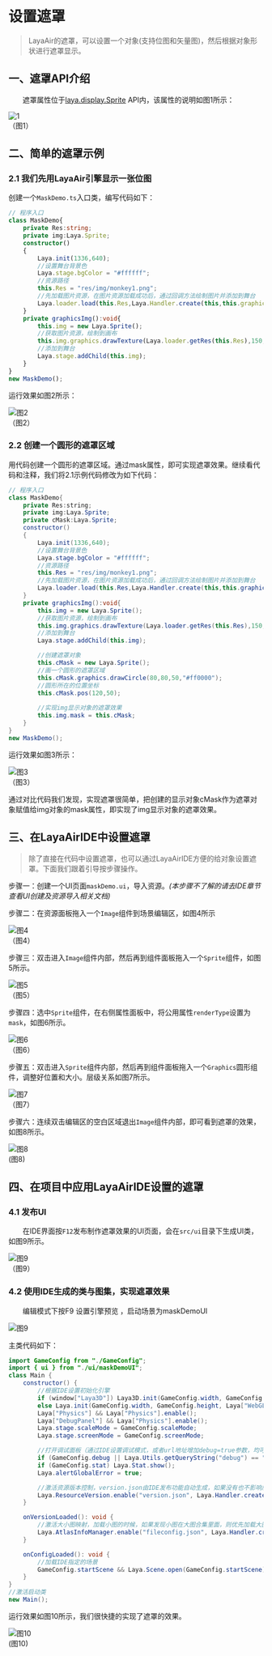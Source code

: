 # 设置遮罩

> LayaAir的遮罩，可以设置一个对象(支持位图和矢量图)，然后根据对象形状进行遮罩显示。 
>



## 一、遮罩API介绍

　　遮罩属性位于[laya.display.Sprite](https://layaair2.ldc2.layabox.com/api2/Chinese/index.html?version=2.9.0beta&type=Core&category=display&class=laya.display.Sprite) API内，该属性的说明如图1所示：

![1](img/1.jpg)<br />（图1）



## 二、简单的遮罩示例

### 2.1 我们先用LayaAir引擎显示一张位图

创建一个`MaskDemo.ts`入口类，编写代码如下：

```typescript
// 程序入口
class MaskDemo{
    private Res:string;
    private img:Laya.Sprite;
    constructor()
    {
        Laya.init(1336,640);
        //设置舞台背景色
        Laya.stage.bgColor = "#ffffff";
        //资源路径
        this.Res = "res/img/monkey1.png";
        //先加载图片资源，在图片资源加载成功后，通过回调方法绘制图片并添加到舞台
        Laya.loader.load(this.Res,Laya.Handler.create(this,this.graphicsImg));
    }
    private graphicsImg():void{
        this.img = new Laya.Sprite();
        //获取图片资源，绘制到画布
        this.img.graphics.drawTexture(Laya.loader.getRes(this.Res),150,50);
        //添加到舞台
        Laya.stage.addChild(this.img);
    }
}
new MaskDemo();
```

运行效果如图2所示：

![图2](img/2.jpg)<br />（图2）

### 2.2 创建一个圆形的遮罩区域

用代码创建一个圆形的遮罩区域。通过mask属性，即可实现遮罩效果。继续看代码和注释，我们将2.1示例代码修改为如下代码：

```java
// 程序入口
class MaskDemo{
    private Res:string;
    private img:Laya.Sprite;
    private cMask:Laya.Sprite;
    constructor()
    {
        Laya.init(1336,640);
        //设置舞台背景色
        Laya.stage.bgColor = "#ffffff";
        //资源路径
        this.Res = "res/img/monkey1.png";
        //先加载图片资源，在图片资源加载成功后，通过回调方法绘制图片并添加到舞台
        Laya.loader.load(this.Res,Laya.Handler.create(this,this.graphicsImg));
    }
    private graphicsImg():void{
        this.img = new Laya.Sprite();
        //获取图片资源，绘制到画布
        this.img.graphics.drawTexture(Laya.loader.getRes(this.Res),150,50);
        //添加到舞台
        Laya.stage.addChild(this.img);

        //创建遮罩对象
        this.cMask = new Laya.Sprite();
        //画一个圆形的遮罩区域
        this.cMask.graphics.drawCircle(80,80,50,"#ff0000");
        //圆形所在的位置坐标
        this.cMask.pos(120,50);
        
        //实现img显示对象的遮罩效果
        this.img.mask = this.cMask;
    }
}
new MaskDemo();
```

运行效果如图3所示：

![图3](img/3.jpg) <br />（图3）

通过对比代码我们发现，实现遮罩很简单，把创建的显示对象cMask作为遮罩对象赋值给img对象的mask属性，即实现了img显示对象的遮罩效果。





## 三、在LayaAirIDE中设置遮罩

> 除了直接在代码中设置遮罩，也可以通过LayaAirIDE方便的给对象设置遮罩。下面我们跟着引导按步骤操作。

步骤一：创建一个UI页面`maskDemo.ui`，导入资源。*(本步骤不了解的请去IDE章节查看UI创建及资源导入相关文档)*



步骤二：在资源面板拖入一个`Image`组件到场景编辑区，如图4所示

![图4](img/4.png) <br /> （图4）



步骤三：双击进入`Image`组件内部，然后再到组件面板拖入一个`Sprite`组件，如图5所示。

![图5](img/5.png) <br /> （图5）





步骤四：选中`Sprite`组件，在右侧属性面板中，将公用属性`renderType`设置为`mask`，如图6所示。

![图6](img/6.png) <br /> （图6）



步骤五：双击进入`Sprite`组件内部，然后再到组件面板拖入一个`Graphics`圆形组件，调整好位置和大小。层级关系如图7所示。

![图7](img/7.png) <br /> （图7）



步骤六：连续双击编辑区的空白区域退出`Image`组件内部，即可看到遮罩的效果，如图8所示。

![图8](img/8.png) <br /> (图8)





## 四、在项目中应用LayaAirIDE设置的遮罩

### 4.1 发布UI

　　在IDE界面按`F12`发布制作遮罩效果的UI页面，会在`src/ui`目录下生成UI类，如图9所示。

![图9](img/9.png) <br />（图9）



### 4.2 使用IDE生成的类与图集，实现遮罩效果

　　编辑模式下按F9 设置引擎预览 ，启动场景为maskDemoUI

![图9](img/10.png)



主类代码如下：

```java
import GameConfig from "./GameConfig";
import { ui } from "./ui/maskDemoUI";
class Main {
	constructor() {
		//根据IDE设置初始化引擎		
		if (window["Laya3D"]) Laya3D.init(GameConfig.width, GameConfig.height);
		else Laya.init(GameConfig.width, GameConfig.height, Laya["WebGL"]);
		Laya["Physics"] && Laya["Physics"].enable();
		Laya["DebugPanel"] && Laya["Physics"].enable();
		Laya.stage.scaleMode = GameConfig.scaleMode;
		Laya.stage.screenMode = GameConfig.screenMode;

		//打开调试面板（通过IDE设置调试模式，或者url地址增加debug=true参数，均可打开调试面板）
		if (GameConfig.debug || Laya.Utils.getQueryString("debug") == "true") Laya.enableDebugPanel();
		if (GameConfig.stat) Laya.Stat.show();
		Laya.alertGlobalError = true;

		//激活资源版本控制，version.json由IDE发布功能自动生成，如果没有也不影响后续流程
		Laya.ResourceVersion.enable("version.json", Laya.Handler.create(this, this.onVersionLoaded), Laya.ResourceVersion.FILENAME_VERSION);
	}

	onVersionLoaded(): void {
		//激活大小图映射，加载小图的时候，如果发现小图在大图合集里面，则优先加载大图合集，而不是小图
		Laya.AtlasInfoManager.enable("fileconfig.json", Laya.Handler.create(this, this.onConfigLoaded));
	}

	onConfigLoaded(): void {
		//加载IDE指定的场景
		GameConfig.startScene && Laya.Scene.open(GameConfig.startScene);
	}
}
//激活启动类
new Main();

```

运行效果如图10所示，我们很快捷的实现了遮罩的效果。

![图10](img/10.jpg) <br /> (图10)

